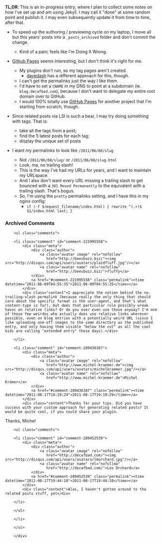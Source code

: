 **TL;DR**: This is an in-progress entry, where I plan to collect some notes on how I've
set up and am using Jekyll. I may call it "done" at some random point and
publish it. I may even subsequently update it from time to time, after that.

* To speed up the authoring / previewing cycle on my laptop, I move all but this
  years' posts into a `_posts_archived` folder and don't commit the change.
    * Kind of a pain; feels like I'm Doing It Wrong.

* [Github Pages][pages] seems interesting, but I don't think it's right for me.
    * My plugins don't run, so my tag pages aren't created.
        * [davedash][] has a different approach for this, though.
    * I can't get the permalinks just the way I like them
    * I'd have to set a `CNAME` in my DNS to point at a subdomain (ie.
      `blog.decafbad.com`), because I don't want to delegate my entire root
      domain over to GitHub.
    * I would 100% totally use [GitHub Pages][pages] for another project that
      I'm starting from scratch, though.

* Since related posts via LSI is such a bear, I may try doing something with
  tags. That is:
    * take all the tags from a post;
    * find the 5 latest posts for each tag;
    * display the unique set of posts

* I want my permalinks to look like `/2011/06/08/slug`
    * Not `/2011/06/08/slug/` or `/2011/06/08/slug.html`
    * Look, ma, no trailing slash!
    * This is the way I've had my URLs for years, and I want to maintain my URLspace.
    * And I also don't want every URL missing a trailing slash to get bounced
      with a `301 Moved Permanently` to the equivalent *with* a trailing
      slash. That's bogus.
    * So, I'm using the `pretty` permalinks setting, and I have this in my
      nginx config:
        * `if (-f $request_filename/index.html) { rewrite ^(.+)$ $1/index.html last; }`

[pages]: http://pages.github.com/
[davedash]: https://github.com/davedash/davedash.github.com

<div id="comments" class="comments archived-comments">
            <h3>Archived Comments</h3>

        <ul class="comments">

        <li class="comment" id="comment-221995558">
            <div class="meta">
                <div class="author">
                    <a class="avatar image" rel="nofollow"
                       href="http://beesbuzz.biz/"><img src="http://disqus.com/api/users/avatars/plaidfluff.jpg"/></a>
                    <a class="avatar name" rel="nofollow"
                       href="http://beesbuzz.biz/">fluffy</a>
                </div>
                <a href="#comment-221995558" class="permalink"><time datetime="2011-06-09T04:55:35">2011-06-09T04:55:35</time></a>
            </div>
            <div class="content">I appreciate the notion behind the no-trailing-slash permalink (because really the only thing that should care about the specific format is the user-agent, and that's what content-type is for), but does that particular rule possibly wreak havoc on relative links? Or do you ever even use those anyway? I'm one of those few weirdos who actually does use relative links wherever possible, even on blog entries with a potentially weird URL (since I like uploading one-off images to the same directory as the published entry, and only having them visible "below the cut" as all the cool kids are calling "extended entry" these days).</div>

        </li>

        <li class="comment" id="comment-289436387">
            <div class="meta">
                <div class="author">
                    <a class="avatar image" rel="nofollow"
                       href="http://www.michel-kraemer.de"><img src="http://disqus.com/api/users/avatars/michelkraemer.jpg"/></a>
                    <a class="avatar name" rel="nofollow"
                       href="http://www.michel-kraemer.de">Michel Krämer</a>
                </div>
                <a href="#comment-289436387" class="permalink"><time datetime="2011-08-17T19:19:29">2011-08-17T19:19:29</time></a>
            </div>
            <div class="content">Thanks for your tips. Did you have success with your custom approach for generating related posts? It would be quite cool, if you could share your plugin.

Thanks,
Michel</div>

        <ul class="comments">

        <li class="comment" id="comment-289452539">
            <div class="meta">
                <div class="author">
                    <a class="avatar image" rel="nofollow"
                       href="http://decafbad.com/"><img src="http://disqus.com/api/users/avatars/lmorchard.jpg"/></a>
                    <a class="avatar name" rel="nofollow"
                       href="http://decafbad.com/">Les Orchard</a>
                </div>
                <a href="#comment-289452539" class="permalink"><time datetime="2011-08-17T19:44:18">2011-08-17T19:44:18</time></a>
            </div>
            <div class="content">Alas, I haven't gotten around to the related posts stuff, yet</div>

        </li>

        </ul>

        </li>

        </ul>

        </div>
